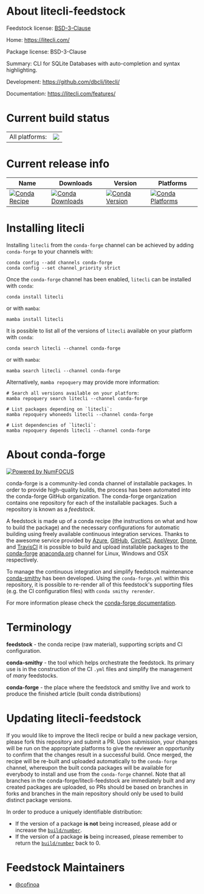 About litecli-feedstock
=======================

Feedstock license: [BSD-3-Clause](https://github.com/conda-forge/litecli-feedstock/blob/main/LICENSE.txt)

Home: https://litecli.com/

Package license: BSD-3-Clause

Summary: CLI for SQLite Databases with auto-completion and syntax highlighting.

Development: https://github.com/dbcli/litecli/

Documentation: https://litecli.com/features/

Current build status
====================


<table><tr><td>All platforms:</td>
    <td>
      <a href="https://dev.azure.com/conda-forge/feedstock-builds/_build/latest?definitionId=20900&branchName=main">
        <img src="https://dev.azure.com/conda-forge/feedstock-builds/_apis/build/status/litecli-feedstock?branchName=main">
      </a>
    </td>
  </tr>
</table>

Current release info
====================

| Name | Downloads | Version | Platforms |
| --- | --- | --- | --- |
| [![Conda Recipe](https://img.shields.io/badge/recipe-litecli-green.svg)](https://anaconda.org/conda-forge/litecli) | [![Conda Downloads](https://img.shields.io/conda/dn/conda-forge/litecli.svg)](https://anaconda.org/conda-forge/litecli) | [![Conda Version](https://img.shields.io/conda/vn/conda-forge/litecli.svg)](https://anaconda.org/conda-forge/litecli) | [![Conda Platforms](https://img.shields.io/conda/pn/conda-forge/litecli.svg)](https://anaconda.org/conda-forge/litecli) |

Installing litecli
==================

Installing `litecli` from the `conda-forge` channel can be achieved by adding `conda-forge` to your channels with:

```
conda config --add channels conda-forge
conda config --set channel_priority strict
```

Once the `conda-forge` channel has been enabled, `litecli` can be installed with `conda`:

```
conda install litecli
```

or with `mamba`:

```
mamba install litecli
```

It is possible to list all of the versions of `litecli` available on your platform with `conda`:

```
conda search litecli --channel conda-forge
```

or with `mamba`:

```
mamba search litecli --channel conda-forge
```

Alternatively, `mamba repoquery` may provide more information:

```
# Search all versions available on your platform:
mamba repoquery search litecli --channel conda-forge

# List packages depending on `litecli`:
mamba repoquery whoneeds litecli --channel conda-forge

# List dependencies of `litecli`:
mamba repoquery depends litecli --channel conda-forge
```


About conda-forge
=================

[![Powered by
NumFOCUS](https://img.shields.io/badge/powered%20by-NumFOCUS-orange.svg?style=flat&colorA=E1523D&colorB=007D8A)](https://numfocus.org)

conda-forge is a community-led conda channel of installable packages.
In order to provide high-quality builds, the process has been automated into the
conda-forge GitHub organization. The conda-forge organization contains one repository
for each of the installable packages. Such a repository is known as a *feedstock*.

A feedstock is made up of a conda recipe (the instructions on what and how to build
the package) and the necessary configurations for automatic building using freely
available continuous integration services. Thanks to the awesome service provided by
[Azure](https://azure.microsoft.com/en-us/services/devops/), [GitHub](https://github.com/),
[CircleCI](https://circleci.com/), [AppVeyor](https://www.appveyor.com/),
[Drone](https://cloud.drone.io/welcome), and [TravisCI](https://travis-ci.com/)
it is possible to build and upload installable packages to the
[conda-forge](https://anaconda.org/conda-forge) [anaconda.org](https://anaconda.org/)
channel for Linux, Windows and OSX respectively.

To manage the continuous integration and simplify feedstock maintenance
[conda-smithy](https://github.com/conda-forge/conda-smithy) has been developed.
Using the ``conda-forge.yml`` within this repository, it is possible to re-render all of
this feedstock's supporting files (e.g. the CI configuration files) with ``conda smithy rerender``.

For more information please check the [conda-forge documentation](https://conda-forge.org/docs/).

Terminology
===========

**feedstock** - the conda recipe (raw material), supporting scripts and CI configuration.

**conda-smithy** - the tool which helps orchestrate the feedstock.
                   Its primary use is in the construction of the CI ``.yml`` files
                   and simplify the management of *many* feedstocks.

**conda-forge** - the place where the feedstock and smithy live and work to
                  produce the finished article (built conda distributions)


Updating litecli-feedstock
==========================

If you would like to improve the litecli recipe or build a new
package version, please fork this repository and submit a PR. Upon submission,
your changes will be run on the appropriate platforms to give the reviewer an
opportunity to confirm that the changes result in a successful build. Once
merged, the recipe will be re-built and uploaded automatically to the
`conda-forge` channel, whereupon the built conda packages will be available for
everybody to install and use from the `conda-forge` channel.
Note that all branches in the conda-forge/litecli-feedstock are
immediately built and any created packages are uploaded, so PRs should be based
on branches in forks and branches in the main repository should only be used to
build distinct package versions.

In order to produce a uniquely identifiable distribution:
 * If the version of a package **is not** being increased, please add or increase
   the [``build/number``](https://docs.conda.io/projects/conda-build/en/latest/resources/define-metadata.html#build-number-and-string).
 * If the version of a package **is** being increased, please remember to return
   the [``build/number``](https://docs.conda.io/projects/conda-build/en/latest/resources/define-metadata.html#build-number-and-string)
   back to 0.

Feedstock Maintainers
=====================

* [@cofinoa](https://github.com/cofinoa/)

